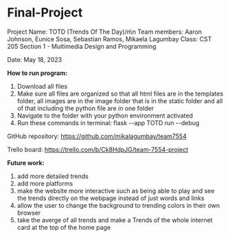 ﻿# Final-Project
Project Name: TOTD (Trends Of The Day)/n\n
Team members: Aaron Johnson, Eunice Sosa, Sebastian Ramos, Mikaela Lagumbay
Class: CST 205 Section 1 - Multimedia Design and Programming

Date: May 18, 2023

**How to run program:**

1. Download all files 
2. Make sure all files are organized so that all html files are in the templates folder, all images are in the image folder 
that is in the static folder and all of that including the python file are in one folder
3. Navigate to the folder with your python environment activated
4. Run these commands in terminal: flask --app TOTD run --debug

GitHub repository: https://github.com/mikalagumbay/team7554

Trello board: https://trello.com/b/Ck8HdpJG/team-7554-project

**Future work:**

1. add more detailed trends
2. add more platforms
3. make the website more interactive such as being able to play and see the trends directly 
on the webpage instead of just words and links
4. allow the user to change the background to trending colors in their own browser
5. take the averge of all trends and make a Trends of the whole internet card at the top of the home page
